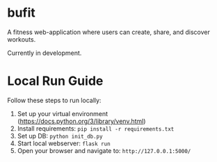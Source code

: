 # bufit

A fitness web-application where users can create, share, and discover workouts.

Currently in development.

# Local Run Guide
Follow these steps to run locally:
1. Set up your virtual environment (https://docs.python.org/3/library/venv.html)
2. Install requirements: `pip install -r requirements.txt`
3. Set up DB: `python init_db.py`
4. Start local webserver: `flask run`
5. Open your browser and navigate to: `http://127.0.0.1:5000/`
